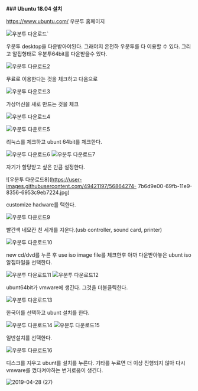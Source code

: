 **### Ubuntu 18.04 설치**


https://www.ubuntu.com/
우분투 홈페이지

![우분투 다운로드`](https://user-images.githubusercontent.com/49421197/56864232-04d0a080-69fb-11e9-9c27-f44a8004ea47.jpg)

우분투 desktop을 다운받아야된다. 그래야지 온전하 우분투를 다 이용할 수 있다.
그리고 알집형태로 우분투64bit를 다운받을수 있다.

![우분투 다운로드2](https://user-images.githubusercontent.com/49421197/56864249-334e7b80-69fb-11e9-979f-f9071fe00873.jpg)

무료로 이용한다는 것을 체크하고 다음으로

![우분투 다운로드3](https://user-images.githubusercontent.com/49421197/56864257-482b0f00-69fb-11e9-8399-6962d23c6364.jpg)

가상머신을 새로 만드는 것을 체크

![우분투 다운로드4](https://user-images.githubusercontent.com/49421197/56864263-685ace00-69fb-11e9-841d-a6a0cd3affb3.jpg)

![우분투 다운로드5](https://user-images.githubusercontent.com/49421197/56864269-76105380-69fb-11e9-87f5-85de51a51f08.jpg)

리눅스를 체크하고 ubunt 64bit를 체크한다.

![우분투 다운로드6](https://user-images.githubusercontent.com/49421197/56864270-7872ad80-69fb-11e9-9002-9bffc5cc6af6.png)
![우분투 다운로드7](https://user-images.githubusercontent.com/49421197/56864272-7a3c7100-69fb-11e9-971c-c3f69bb15310.png)

자기가 할당받고 싶은 만큼 설정한다.

![우분투 다운로드8](https://user-images.githubusercontent.com/49421197/56864274-
7b6d9e00-69fb-11e9-8356-6953c9eb7224.jpg)

customize hadware를 택한다.

![우분투 다운로드9](https://user-images.githubusercontent.com/49421197/56864276-7e688e80-69fb-11e9-908f-17ddce596147.jpg)

빨간색 네모칸 친 세개를 지운다.(usb controller, sound card, printer)

![우분투 다운로드10](https://user-images.githubusercontent.com/49421197/56864302-db644480-69fb-11e9-8f97-8d5fb12a26e5.jpg)

new cd/dvd를 누른 후 use iso image file를 체크한후 아까 다운받아놓은 ubunt iso알집파일을 선택한다.

![우분투 다운로드11](https://user-images.githubusercontent.com/49421197/56864303-dd2e0800-69fb-11e9-87cb-3d735f5763de.png)
![우분투 다운로드12](https://user-images.githubusercontent.com/49421197/56864304-de5f3500-69fb-11e9-9118-44c5500455e3.png)

ubunt64bit가 vmware에 생긴다. 그것을 더블클릭한다.

![우분투 다운로드13](https://user-images.githubusercontent.com/49421197/56864305-df906200-69fb-11e9-8cb2-f65be8a22cc0.png)

한국어를 선택하고 ubunt 설치를 한다.

![우분투 다운로드14](https://user-images.githubusercontent.com/49421197/56864306-e0c18f00-69fb-11e9-89e0-bc7c3909d93e.jpg)
![우분투 다운로드15](https://user-images.githubusercontent.com/49421197/56864307-e28b5280-69fb-11e9-86c3-ea583196d0c0.jpg)

일반설치를 선택한다.

![우분투 다운로드16](https://user-images.githubusercontent.com/49421197/56864308-e4551600-69fb-11e9-9ae7-e3fb1d54e7a8.jpg)

디스크를 지우고 ubunt를 설치를 누른다.
기타를 누르면 더 이상 진행되지 않아 다시 vmware를 껐다켜야하는 번거로움이 생긴다.

![2019-04-28 (27)](https://user-images.githubusercontent.com/49421197/56864309-e5864300-69fb-11e9-8350-9470a0b335dd.png)
